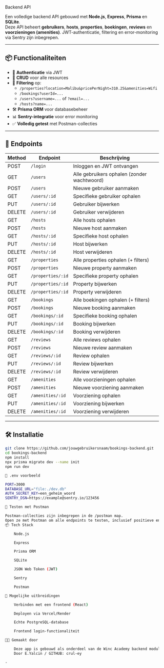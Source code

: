 Backend API

Een volledige backend API gebouwd met **Node.js**, **Express**, **Prisma** en **SQLite**.  
Deze API beheert **gebruikers**, **hosts**, **properties**, **boekingen**, **reviews** en **voorzieningen (amenities)**. JWT-authenticatie, filtering en error-monitoring via Sentry zijn inbegrepen.

---

## 📦 Functionaliteiten

- 🔐 **Authenticatie** via JWT
- 📄 **CRUD** voor alle resources
- 🧠 **Filtering** op:
  - `/properties?location=Malibu&pricePerNight=310.25&amenities=Wifi`
  - `/bookings?userId=...`
  - `/users?username=...` of `?email=...`
  - `/hosts?name=...`
- 🛠️ **Prisma ORM** voor databasebeheer
- 📊 **Sentry-integratie** voor error monitoring
- ✅ **Volledig getest** met Postman-collecties

---

## 📁 Endpoints

| Method | Endpoint               | Beschrijving                            |
|--------|------------------------|------------------------------------------|
| POST   | `/login`              | Inloggen en JWT ontvangen                |
| GET    | `/users`              | Alle gebruikers ophalen (zonder wachtwoord) |
| POST   | `/users`              | Nieuwe gebruiker aanmaken                |
| GET    | `/users/:id`          | Specifieke gebruiker ophalen             |
| PUT    | `/users/:id`          | Gebruiker bijwerken                      |
| DELETE | `/users/:id`          | Gebruiker verwijderen                    |
| GET    | `/hosts`              | Alle hosts ophalen                       |
| POST   | `/hosts`              | Nieuwe host aanmaken                     |
| GET    | `/hosts/:id`          | Specifieke host ophalen                  |
| PUT    | `/hosts/:id`          | Host bijwerken                           |
| DELETE | `/hosts/:id`          | Host verwijderen                         |
| GET    | `/properties`         | Alle properties ophalen (+ filters)      |
| POST   | `/properties`         | Nieuwe property aanmaken                 |
| GET    | `/properties/:id`     | Specifieke property ophalen              |
| PUT    | `/properties/:id`     | Property bijwerken                       |
| DELETE | `/properties/:id`     | Property verwijderen                     |
| GET    | `/bookings`           | Alle boekingen ophalen (+ filters)       |
| POST   | `/bookings`           | Nieuwe booking aanmaken                  |
| GET    | `/bookings/:id`       | Specifieke booking ophalen               |
| PUT    | `/bookings/:id`       | Booking bijwerken                        |
| DELETE | `/bookings/:id`       | Booking verwijderen                      |
| GET    | `/reviews`            | Alle reviews ophalen                     |
| POST   | `/reviews`            | Nieuwe review aanmaken                   |
| GET    | `/reviews/:id`        | Review ophalen                           |
| PUT    | `/reviews/:id`        | Review bijwerken                         |
| DELETE | `/reviews/:id`        | Review verwijderen                       |
| GET    | `/amenities`          | Alle voorzieningen ophalen               |
| POST   | `/amenities`          | Nieuwe voorziening aanmaken              |
| GET    | `/amenities/:id`      | Voorziening ophalen                      |
| PUT    | `/amenities/:id`      | Voorziening bijwerken                    |
| DELETE | `/amenities/:id`      | Voorziening verwijderen                  |

---

## 🛠️ Installatie

```bash
git clone https://github.com/jouwgebruikersnaam/bookings-backend.git
cd bookings-backend
npm install
npx prisma migrate dev --name init
npm run dev

🔐 .env voorbeeld

PORT=3000
DATABASE_URL="file:./dev.db"
AUTH_SECRET_KEY=een_geheim_woord
SENTRY_DSN=https://example@sentry.io/123456

🧪 Testen met Postman

Postman-collecties zijn inbegrepen in de /postman map.
Open ze met Postman om alle endpoints te testen, inclusief positieve en negatieve gevallen.
📦 Tech Stack

    Node.js

    Express

    Prisma ORM

    SQLite

    JSON Web Token (JWT)

    Sentry

    Postman

🚀 Mogelijke uitbreidingen

    Verbinden met een frontend (React)

    Deployen via Vercel/Render

    Echte PostgreSQL-database

    Frontend login-functionaliteit

👨‍💻 Gemaakt door

    Deze app is gebouwd als onderdeel van de Winc Academy backend module.
    Door E.Yalcin / GITHUB: crul-ey

-
